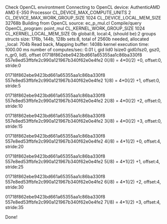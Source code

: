 Check OpenCL environtment
Connecting to OpenCL device:	AuthenticAMD AMD E-350 Processor
CL_DEVICE_MAX_COMPUTE_UNITS	2
CL_DEVICE_MAX_WORK_GROUP_SIZE	1024
CL_DEVICE_LOCAL_MEM_SIZE	32768b
Building from OpenCL source: 	ec_p_mul.cl
Compile/query OpenCL_program:	point_mul
CL_KERNEL_WORK_GROUP_SIZE	1024
CL_KERNEL_LOCAL_MEM_SIZE	0b
global:8, local:4, (should be):2 groups
structs size: 176b, 144b, 128b
sets:8, total of 2560b needed, allocated _local: 704b
Read back, Mapping buffer:	1408b
kernel execution time:		1000.00 ms
number of computes/sec:	0.01
i,	gid	lid0	lsize0	gid0/lsz0,	gsz0,	n_gr0,	lid5,	offset
01718f862ebe9423bd661a65355aa1c86ba330f8 557e8ed53ffbfe2c990a121967b340f62e0e4fe2
0(/8) = 4*0(/2) +0, offset:0, stride:0

01718f862ebe9423bd661a65355aa1c86ba330f8 557e8ed53ffbfe2c990a121967b340f62e0e4fe2
1(/8) = 4*0(/2) +1, offset:0, stride:5

01718f862ebe9423bd661a65355aa1c86ba330f8 557e8ed53ffbfe2c990a121967b340f62e0e4fe2
2(/8) = 4*0(/2) +2, offset:0, stride:10

01718f862ebe9423bd661a65355aa1c86ba330f8 557e8ed53ffbfe2c990a121967b340f62e0e4fe2
3(/8) = 4*0(/2) +3, offset:0, stride:15

01718f862ebe9423bd661a65355aa1c86ba330f8 557e8ed53ffbfe2c990a121967b340f62e0e4fe2
4(/8) = 4*1(/2) +0, offset:4, stride:20

01718f862ebe9423bd661a65355aa1c86ba330f8 557e8ed53ffbfe2c990a121967b340f62e0e4fe2
5(/8) = 4*1(/2) +1, offset:4, stride:25

01718f862ebe9423bd661a65355aa1c86ba330f8 557e8ed53ffbfe2c990a121967b340f62e0e4fe2
6(/8) = 4*1(/2) +2, offset:4, stride:30

01718f862ebe9423bd661a65355aa1c86ba330f8 557e8ed53ffbfe2c990a121967b340f62e0e4fe2
7(/8) = 4*1(/2) +3, offset:4, stride:35

Done!
